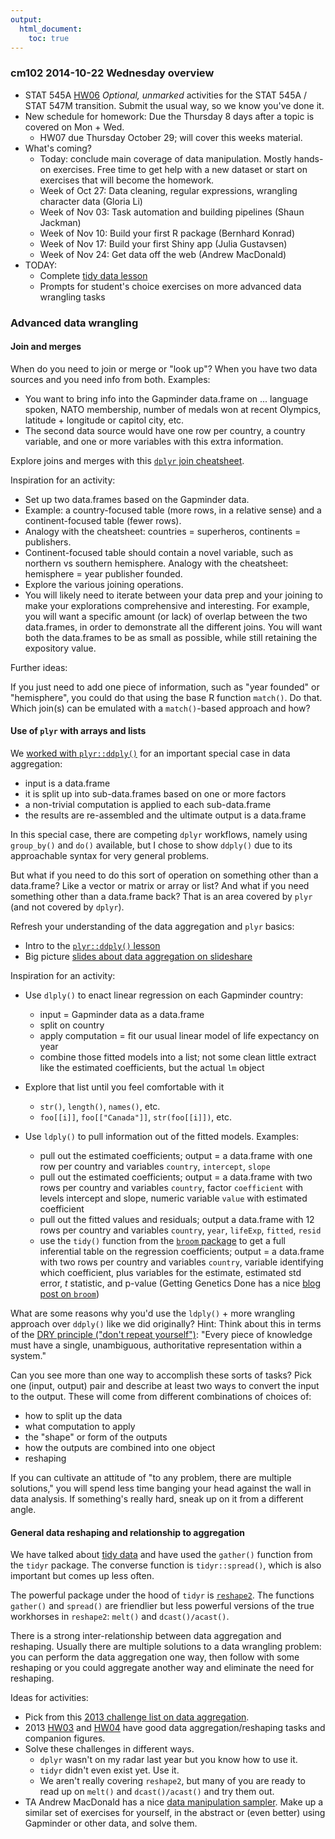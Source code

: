 ```yaml
---
output:
  html_document:
    toc: true
---
```


### cm102 2014-10-22 Wednesday overview

  * STAT 545A [HW06](hw06_repo-hygiene-figure-boss.html) *Optional, unmarked* activities for the STAT 545A / STAT 547M transition. Submit the usual way, so we know you've done it.
  * New schedule for homework: Due the Thursday 8 days after a topic is covered on Mon + Wed.
    - HW07 due Thursday October 29; will cover this weeks material.
  * What's coming?
    - Today: conclude main coverage of data manipulation. Mostly hands-on exercises. Free time to get help with a new dataset or start on exercises that will become the homework.
    - Week of Oct 27: Data cleaning, regular expressions, wrangling character data (Gloria Li)
    - Week of Nov 03: Task automation and building pipelines (Shaun Jackman)
    - Week of Nov 10: Build your first R package (Bernhard Konrad)
    - Week of Nov 17: Build your first Shiny app (Julia Gustavsen)
    - Week of Nov 24: Get data off the web (Andrew MacDonald)
  * TODAY:
    - Complete [tidy data lesson](bit002_tidying-lotr-data.html)
    - Prompts for student's choice exercises on more advanced data wrangling tasks
    
### Advanced data wrangling

#### Join and merges

When do you need to join or merge or "look up"? When you have two data sources and you need info from both. Examples:

  * You want to bring info into the Gapminder data.frame on ... language spoken, NATO membership, number of medals won at recent Olympics, latitude + longitude or capitol city, etc.
  * The second data source would have one row per country, a country variable, and one or more variables with this extra information.

Explore joins and merges with this [`dplyr` join cheatsheet](bit001_dplyr-cheatsheet.html).

Inspiration for an activity:

  * Set up two data.frames based on the Gapminder data.
  * Example: a country-focused table (more rows, in a relative sense) and a continent-focused table (fewer rows).
  * Analogy with the cheatsheet: countries = superheros, continents = publishers.
  * Continent-focused table should contain a novel variable, such as northern vs southern hemisphere. Analogy with the cheatsheet: hemisphere = year publisher founded.
  * Explore the various joining operations.
  * You will likely need to iterate between your data prep and your joining to make your explorations comprehensive and interesting. For example, you will want a specific amount (or lack) of overlap between the two data.frames, in order to demonstrate all the different joins. You will want both the data.frames to be as small as possible, while still retaining the expository value.

Further ideas:

If you just need to add one piece of information, such as "year founded" or "hemisphere", you could do that using the base R function `match()`. Do that. Which join(s) can be emulated with a `match()`-based approach and how?

#### Use of `plyr` with arrays and lists

We [worked with `plyr::ddply()`](http://stat545-ubc.github.io/block013_plyr-ddply.html) for an important special case in data aggregation:

  * input is a data.frame
  * it is split up into sub-data.frames based on one or more factors
  * a non-trivial computation is applied to each sub-data.frame
  * the results are re-assembled and the ultimate output is a data.frame

In this special case, there are competing `dplyr` workflows, namely using `group_by()` and `do()` available, but I chose to show `ddply()` due to its approachable syntax for very general problems.

But what if you need to do this sort of operation on something other than a data.frame? Like a vector or matrix or array or list? And what if you need something other than a data.frame back? That is an area covered by `plyr` (and not covered by `dplyr`).

Refresh your understanding of the data aggregation and `plyr` basics:

  * Intro to the [`plyr::ddply()` lesson](http://stat545-ubc.github.io/block013_plyr-ddply.html)
  * Big picture [slides about data aggregation on slideshare](http://www.slideshare.net/jenniferbryan5811/cm009-data-aggregation)

Inspiration for an activity:

  * Use `dlply()` to enact linear regression on each Gapminder country:
  
    - input = Gapminder data as a data.frame
    - split on country
    - apply computation = fit our usual linear model of life expectancy on year
    - combine those fitted models into a list; not some clean little extract like the estimated coefficients, but the actual `lm` object
    
    
  * Explore that list until you feel comfortable with it
  
    - `str()`, `length()`, `names()`, etc.
    - `foo[[i]]`, `foo[["Canada"]]`, `str(foo[[i]])`, etc.
    
  * Use `ldply()` to pull information out of the fitted models. Examples:
  
    - pull out the estimated coefficients; output = a data.frame with one row per country and variables `country`, `intercept`, `slope`
    - pull out the estimated coefficients; output = a data.frame with two rows per country and variables `country`, factor `coefficient` with levels intercept and slope, numeric variable `value` with estimated coefficient
    - pull out the fitted values and residuals; output a data.frame with 12 rows per country and variables `country`, `year`, `lifeExp`, `fitted`, `resid`
    - use the `tidy()` function from the [`broom` package](https://github.com/dgrtwo/broom) to get a full inferential table on the regression coefficients; output = a data.frame with two rows per country and variables `country`, variable identifying which coefficient, plus variables for the estimate, estimated std error, $t$ statistic, and p-value (Getting Genetics Done has a nice [blog post on `broom`](http://gettinggeneticsdone.blogspot.ca/2014/09/r-package-convert-statistical-analysis-object-tidy-data-frame.html))
    
What are some reasons why you'd use the `ldply()` + more wrangling approach over `ddply()` like we did originally? Hint: Think about this in terms of the [DRY principle ("don't repeat yourself")](http://code.tutsplus.com/tutorials/3-key-software-principles-you-must-understand--net-25161): "Every piece of knowledge must have a single, unambiguous, authoritative representation within a system."

Can you see more than one way to accomplish these sorts of tasks? Pick one (input, output) pair and describe at least two ways to convert the input to the output. These will come from different combinations of choices of:

  * how to split up the data
  * what computation to apply
  * the "shape" or form of the outputs
  * how the outputs are combined into one object
  * reshaping

If you can cultivate an attitude of "to any problem, there are multiple solutions," you will spend less time banging your head against the wall in data analysis. If something's really hard, sneak up on it from a different angle.

#### General data reshaping and relationship to aggregation

We have talked about [tidy data](bit002_tidying-lotr-data.html) and have used the `gather()` function from the `tidyr` package. The converse function is `tidyr::spread()`, which is also important but comes up less often.

The powerful package under the hood of `tidyr` is [`reshape2`](https://github.com/hadley/reshape). The functions `gather()` and `spread()` are friendlier but less powerful versions of the true workhorses in `reshape2`: `melt()` and `dcast()/acast()`.

There is a strong inter-relationship between data aggregation and reshaping. Usually there are multiple solutions to a data wrangling problem: you can perform the data aggregation one way, then follow with some reshaping or you could aggregate another way and eliminate the need for reshaping.

Ideas for activities:

  * Pick from this [2013 challenge list on data aggregation](http://www.stat.ubc.ca/~jenny/STAT545A/hw03_dataAggregation.html).
  * 2013 [HW03](http://www.stat.ubc.ca/~jenny/STAT545A/hw03_dataAggregation.html) and [HW04](http://www.stat.ubc.ca/~jenny/STAT545A/hw04_univariateLattice.html) have good data aggregation/reshaping tasks and companion figures.
  * Solve these challenges in different ways.
    - `dplyr` wasn't on my radar last year but you know how to use it.
    - `tidyr` didn't even exist yet. Use it.
    - We aren't really covering `reshape2`, but many of you are ready to read up on `melt()` and `dcast()/acast()` and try them out.
  * TA Andrew MacDonald has a nice [data manipulation sampler](https://gist.github.com/aammd/11386424). Make up a similar set of exercises for yourself, in the abstract or (even better) using Gapminder or other data, and solve them.